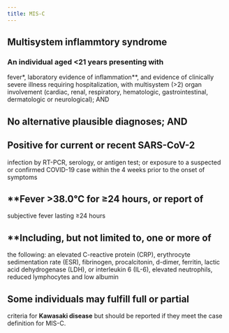 ```yaml
---
title: MIS-C
---
```


## Multisystem inflammtory syndrome
### An individual aged <21 years presenting with
fever*, laboratory evidence of inflammation**,
and evidence of clinically severe illness requiring
hospitalization, with multisystem (>2) organ
involvement (cardiac, renal, respiratory,
hematologic, gastrointestinal, dermatologic or
neurological); AND
## No alternative plausible diagnoses; AND
## Positive for current or recent SARS-CoV-2
infection by RT-PCR, serology, or antigen test; or
exposure to a suspected or confirmed COVID-19
case within the 4 weeks prior to the onset of
symptoms
## **Fever >38.0°C for ≥24 hours, or report of
subjective fever lasting ≥24 hours
## **Including, but not limited to, one or more of
the following: an elevated C-reactive protein
(CRP), erythrocyte sedimentation rate (ESR),
fibrinogen, procalcitonin, d-dimer, ferritin, lactic
acid dehydrogenase (LDH), or interleukin 6
(IL-6), elevated neutrophils, reduced lymphocytes
and low albumin
## Some individuals may fulfill full or partial
criteria for **Kawasaki disease** but should be
reported if they meet the case definition for
MIS-C.

